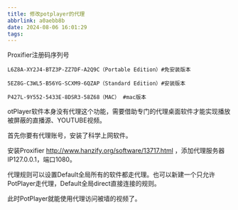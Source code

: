 ```yaml
---
title: 修改potplayer的代理
abbrlink: a0aebb8b
date: 2024-08-06 16:01:29
tags:
---
```



Proxifier注册码序列号

```plain
L6Z8A-XY2J4-BTZ3P-ZZ7DF-A2Q9C（Portable Edition）#免安装版本

5EZ8G-C3WL5-B56YG-SCXM9-6QZAP（Standard Edition）#安装版本

P427L-9Y552-5433E-8DSR3-58Z68（MAC） #mac版本
```
otPlayer软件本身没有代理这个功能，需要借助专门的代理桌面软件才能实现播放被屏蔽的直播源、YOUTUBE视频。

首先你要有代理账号，安装了科学上网软件。

安装Proxifier http://www.hanzify.org/software/13717.html ，添加代理服务器IP127.0.0.1，端口1080。


代理规则可以设置Default全局所有的软件都走代理。也可以新建一个只允许PotPlayer走代理，Default全局direct直接连接的规则。


此时PotPlayer就能使用代理访问被墙的视频了。

